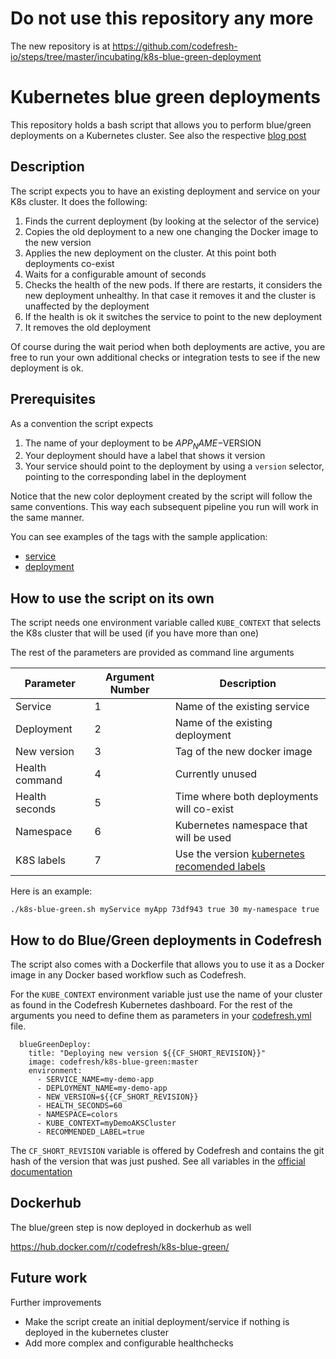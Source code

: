 # Do not use this repository any more

The new repository is at https://github.com/codefresh-io/steps/tree/master/incubating/k8s-blue-green-deployment

# Kubernetes blue green deployments

This repository holds a bash script that allows you to perform blue/green deployments on a Kubernetes cluster.
See also the respective [blog post](https://codefresh.io/kubernetes-tutorial/fully-automated-blue-green-deployments-kubernetes-codefresh/)

## Description

The script expects you to have an existing deployment and service on your K8s cluster. It does the following:

1. Finds the current deployment (by looking at the selector of the service)
1. Copies the old deployment to a new one changing the Docker image to the new version
1. Applies the new deployment on the cluster. At this point both deployments co-exist
1. Waits for a configurable amount of seconds
1. Checks the health of the new pods. If there are restarts, it considers the new deployment unhealthy. In that case it removes it and the cluster is unaffected by the deployment
1. If the health is ok it switches the service to point to the new deployment
1. It removes the old deployment

Of course during the wait period when both deployments are active, you are free to run your own additional
checks or integration tests to see if the new deployment is ok.

## Prerequisites

As a convention the script expects

1. The name of your deployment to be $APP_NAME-$VERSION
1. Your deployment should have a label that shows it version
1. Your service should point to the deployment by using a `version` selector, pointing to the corresponding label in the deployment

Notice that the new color deployment created by the script will follow the same conventions. This
way each subsequent pipeline you run will work in the same manner.

You can see examples of the tags with the sample application:

* [service](example/service.yml)
* [deployment](example/deployment.yml)


## How to use the script on its own

The script needs one environment variable called `KUBE_CONTEXT` that selects the K8s cluster that will be used (if you have more than one)

The rest of the parameters are provided as command line arguments

| Parameter | Argument Number | Description     |
| ----------| --------------- | --------------- |
| Service   |         1       | Name of the existing service |
| Deployment |        2       | Name of the existing deployment |
| New version |       3       | Tag of the new docker image    |
| Health command |   4        | Currently unused       |
| Health seconds | 5          | Time where both deployments will co-exist |
| Namespace |     6           | Kubernetes namespace that will be used |
| K8S labels |    7           | Use the version [kubernetes recomended labels](https://kubernetes.io/docs/concepts/overview/working-with-objects/common-labels/) |

Here is an example:

```
./k8s-blue-green.sh myService myApp 73df943 true 30 my-namespace true
```



## How to do Blue/Green deployments in Codefresh

The script also comes with a Dockerfile that allows you to use it as a Docker image in any Docker based workflow such as Codefresh.

For the `KUBE_CONTEXT` environment variable just use the name of your cluster as found in the Codefresh Kubernetes dashboard. For the rest of the arguments you need to define them as parameters in your [codefresh.yml](example/codefresh.yml) file.

```
  blueGreenDeploy:
    title: "Deploying new version ${{CF_SHORT_REVISION}}"
    image: codefresh/k8s-blue-green:master
    environment:
      - SERVICE_NAME=my-demo-app
      - DEPLOYMENT_NAME=my-demo-app
      - NEW_VERSION=${{CF_SHORT_REVISION}}
      - HEALTH_SECONDS=60
      - NAMESPACE=colors
      - KUBE_CONTEXT=myDemoAKSCluster
      - RECOMMENDED_LABEL=true
```

The `CF_SHORT_REVISION` variable is offered by Codefresh and contains the git hash of the version that was just pushed. See all variables in the [official documentation](https://codefresh.io/docs/docs/codefresh-yaml/variables/)

## Dockerhub
The blue/green step is now deployed in dockerhub as well

https://hub.docker.com/r/codefresh/k8s-blue-green/


## Future work

Further improvements

* Make the script create an initial deployment/service if nothing is deployed in the kubernetes cluster
* Add more complex and configurable healthchecks


